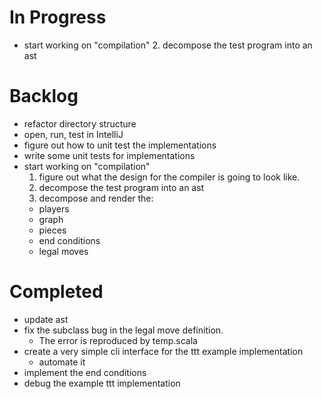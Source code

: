 # In Progress
  - start working on "compilation"
    2. decompose the test program into an ast

# Backlog
  - refactor directory structure
  - open, run, test in IntelliJ
  - figure out how to unit test the implementations
  - write some unit tests for implementations
  - start working on "compilation"
    1. figure out what the design for the compiler is going to look like.
    2. decompose the test program into an ast
    3. decompose and render the:
      - players
      - graph 
      - pieces
      - end conditions
      - legal moves

# Completed
  - update ast
  - fix the subclass bug in the legal move definition.
    - The error is reproduced by temp.scala
  - create a very simple cli interface for the ttt example implementation
    - automate it
  - implement the end conditions
  - debug the example ttt implementation
